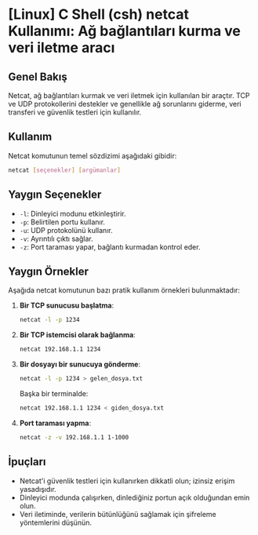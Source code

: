 # [Linux] C Shell (csh) netcat Kullanımı: Ağ bağlantıları kurma ve veri iletme aracı

## Genel Bakış
Netcat, ağ bağlantıları kurmak ve veri iletmek için kullanılan bir araçtır. TCP ve UDP protokollerini destekler ve genellikle ağ sorunlarını giderme, veri transferi ve güvenlik testleri için kullanılır.

## Kullanım
Netcat komutunun temel sözdizimi aşağıdaki gibidir:

```bash
netcat [seçenekler] [argümanlar]
```

## Yaygın Seçenekler
- `-l`: Dinleyici modunu etkinleştirir.
- `-p`: Belirtilen portu kullanır.
- `-u`: UDP protokolünü kullanır.
- `-v`: Ayrıntılı çıktı sağlar.
- `-z`: Port taraması yapar, bağlantı kurmadan kontrol eder.

## Yaygın Örnekler
Aşağıda netcat komutunun bazı pratik kullanım örnekleri bulunmaktadır:

1. **Bir TCP sunucusu başlatma**:
   ```bash
   netcat -l -p 1234
   ```

2. **Bir TCP istemcisi olarak bağlanma**:
   ```bash
   netcat 192.168.1.1 1234
   ```

3. **Bir dosyayı bir sunucuya gönderme**:
   ```bash
   netcat -l -p 1234 > gelen_dosya.txt
   ```
   Başka bir terminalde:
   ```bash
   netcat 192.168.1.1 1234 < giden_dosya.txt
   ```

4. **Port taraması yapma**:
   ```bash
   netcat -z -v 192.168.1.1 1-1000
   ```

## İpuçları
- Netcat'i güvenlik testleri için kullanırken dikkatli olun; izinsiz erişim yasadışıdır.
- Dinleyici modunda çalışırken, dinlediğiniz portun açık olduğundan emin olun.
- Veri iletiminde, verilerin bütünlüğünü sağlamak için şifreleme yöntemlerini düşünün.